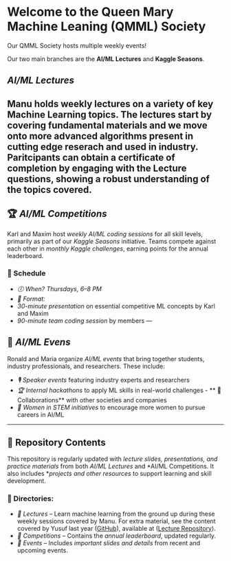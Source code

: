 # Welcome to the Queen Mary Machine Leaning (QMML) Society

Our QMML Society hosts multiple weekly events!

Our two main branches are the **AI/ML Lectures** and **Kaggle Seasons**.

## ***AI/ML Lectures***
Manu holds weekly lectures on a variety of key Machine Learning topics. The lectures start by covering fundamental materials and we move onto more advanced algorithms present in cutting edge reserach and used in industry.
Paritcipants can obtain a certificate of completion by engaging with the Lecture questions, showing a robust understanding of the topics covered.  
---
## 🏆 ***AI/ML Competitions***  
Karl and Maxim host *weekly AI/ML coding sessions* for all skill levels, primarily as part of our *Kaggle Seasons* initiative. Teams compete against each other in *monthly Kaggle challenges*, earning points for the annual leaderboard.  
### 📅 Schedule  
- *🕕 When?* *Thursdays, 6–8 PM*  
- *📖 Format:*  
 - *30-minute presentation* on essential competitive ML concepts by Karl and Maxim  
 - *90-minute team coding session* by members
—
## 🎤 ***AI/ML Evens*** 
Ronald and Maria organize *AI/ML events* that bring together students, industry professionals, and researchers. These include: 
- *🎙 Speaker events* featuring industry experts and researchers 
- *🏆 Internal hackathons* to apply ML skills in real-world challenges - **
🤝 Collaborations** with other societies and companies
 - *🚀 Women in STEM initiatives* to encourage more women to pursue careers in AI/ML
---

## 📂 Repository Contents 
This repository is regularly updated with *lecture slides, presentations, and practice materials* from both *AI/ML Lectures* and *AI/ML Competitions. It also includes **projects and other resources* to support learning and skill development. 

### 📁 Directories: 
- *📂 Lectures* – Learn machine learning from the ground up during these weekly sessions covered by Manu. For extra material, see the content covered by Yusuf last year ([GitHub](https://github.com/YM2132)), available at ([Lecture Repository](https://github.com/YM2132/QMML)).
- *📂 Competitions* – Contains the *annual leaderboard*, updated regularly. 
- *📂 Events* – Includes *important slides and details* from recent and upcoming events. 

